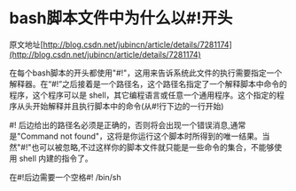 # bash脚本文件中为什么以#!开头
原文地址[http://blog.csdn.net/jubincn/article/details/7281174](http://blog.csdn.net/jubincn/article/details/7281174)

在每个bash脚本的开头都使用"#!"，这用来告诉系统此文件的执行需要指定一个解释器。在“#!”之后接着是一个路径名，这个路径名指定了一个解释脚本中命令的程序，这个程序可以是 shell，其它编程语言或任意一个通用程序。这个指定的程序从头开始解释并且执行脚本中的命令(从#!行下边的一行开始)

\#! 后边给出的路径名必须是正确的，否则将会出现一个错误消息,通常是"Command not found"，这将是你运行这个脚本时所得到的唯一结果。当然"#!"也可以被忽略,不过这样你的脚本文件就只能是一些命令的集合，不能够使用 shell 内建的指令了。

在#!后边需要一个空格#! /bin/sh
